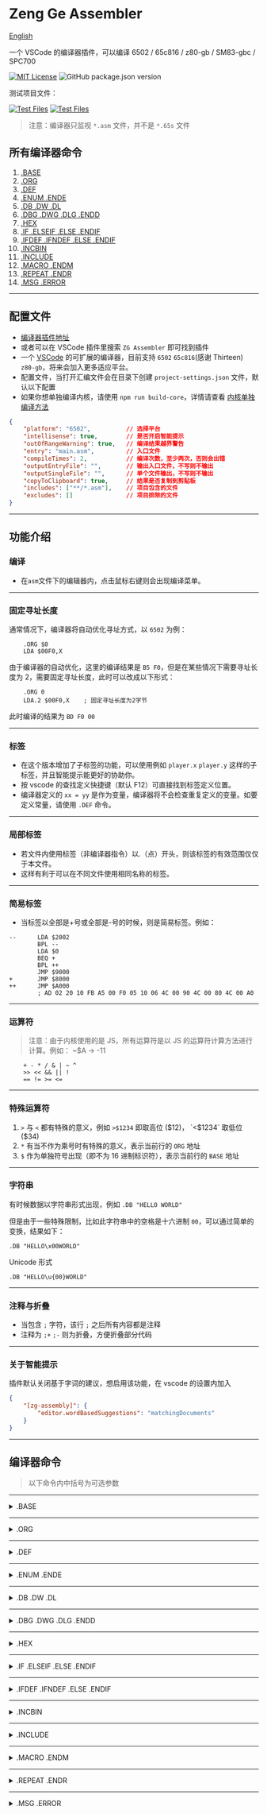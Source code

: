 # Zeng Ge Assembler

[English](./doc/README-en.md)

一个 VSCode 的编译器插件，可以编译 6502 / 65c816 / z80-gb / SM83-gbc / SPC700

[![MIT License](https://img.shields.io/badge/license-MIT-blue.svg)](LICENSE.md)
![GitHub package.json version](https://img.shields.io/github/package-json/v/zyr2288/zg-assembler)

测试项目文件：

[![Test Files](https://img.shields.io/badge/github-black?logo=github)](https://github.com/zyr2288/zg-assembler-test)
[![Test Files](https://img.shields.io/badge/gitee-red?logo=gitee)](https://gitee.com/zeng_ge/zgassembler-test)

> 注意：编译器只监视 `*.asm` 文件，并不是 `*.65s` 文件

## 所有编译器命令

1. [.BASE](#base)
2. [.ORG](#org)
3. [.DEF](#def)
4. [.ENUM .ENDE](#enum-ende)
5. [.DB .DW .DL](#db-dw-dl)
6. [.DBG .DWG .DLG .ENDD](#dbg-dwg-dlg-endd)
7. [.HEX](#hex)
8. [.IF .ELSEIF .ELSE .ENDIF](#if-elseif-else-endif)
9. [.IFDEF .IFNDEF .ELSE .ENDIF](#ifdef-ifndef-else-endif)
10. [.INCBIN](#incbin)
11. [.INCLUDE](#include)
12. [.MACRO .ENDM](#macro-endm)
13. [.REPEAT .ENDR](#repeat-endr)
14. [.MSG .ERROR](#msg-error)

---

## 配置文件

-   [编译器插件地址](https://marketplace.visualstudio.com/items?itemName=ZENG-GE.zg-assembler)
-   或者可以在 VSCode 插件里搜索 `ZG Assembler` 即可找到插件
-   一个 [VSCode](https://code.visualstudio.com/) 的可扩展的编译器，目前支持 `6502` `65c816`(感谢 Thirteen) `z80-gb`，将来会加入更多适应平台。
-   配置文件，当打开汇编文件会在目录下创建 `project-settings.json` 文件，默认以下配置
-   如果你想单独编译内核，请使用 `npm run build-core`，详情请查看 [内核单独编译方法](doc/内核单独编译方法.md)

```json
{
    "platform": "6502",          // 选择平台
    "intellisense": true,        // 是否开启智能提示
    "outOfRangeWarning": true,   // 编译结果越界警告
    "entry": "main.asm",         // 入口文件
    "compileTimes": 2,           // 编译次数，至少两次，否则会出错
    "outputEntryFile": "",       // 输出入口文件，不写则不输出
    "outputSingleFile": "",      // 单个文件输出，不写则不输出
    "copyToClipboard": true,     // 结果是否复制到剪贴板
    "includes": ["**/*.asm"],    // 项目包含的文件
    "excludes": []               // 项目排除的文件
}
```

---

## 功能介绍

### 编译

-   在`asm`文件下的编辑器内，点击鼠标右键则会出现编译菜单。

---

### 固定寻址长度

通常情况下，编译器将自动优化寻址方式，以 `6502` 为例：

```
    .ORG $0
    LDA $00F0,X
```

由于编译器的自动优化，这里的编译结果是 `B5 F0`，但是在某些情况下需要寻址长度为 2，需要固定寻址长度，此时可以改成以下形式：

```
    .ORG 0
    LDA.2 $00F0,X    ; 固定寻址长度为2字节
```

此时编译的结果为 `BD F0 00`

---

### 标签

-   在这个版本增加了子标签的功能，可以使用例如 `player.x` `player.y` 这样的子标签，并且智能提示能更好的协助你。
-   按 vscode 的查找定义快捷键（默认 F12）可直接找到标签定义位置。
-   编译器定义的 `xx = yy` 是作为变量，编译器将不会检查重复定义的变量。如要定义常量，请使用 `.DEF` 命令。

---

### 局部标签

-   若文件内使用标签（非编译器指令）以.（点）开头，则该标签的有效范围仅仅于本文件。
-   这样有利于可以在不同文件使用相同名称的标签。

---

### 简易标签

-   当标签以全部是+号或全部是-号的时候，则是简易标签。例如：

```
--      LDA $2002
        BPL --
        LDA $0
        BEQ +
        BPL ++
        JMP $9000
+       JMP $8000
++      JMP $A000
        ; AD 02 20 10 FB A5 00 F0 05 10 06 4C 00 90 4C 00 80 4C 00 A0
```

---

### 运算符

> 注意：由于内核使用的是 JS，所有运算符是以 JS 的运算符计算方法进行计算。例如： ~$A -> -11

```
    + - * / & | ~ ^
    >> << && || !
    == != >= <=
```

---

### 特殊运算符

1. `>` 与 `<` 都有特殊的意义，例如 `>$1234` 即取高位 ($12)， `<$1234` 取低位 ($34)
2. `*` 有当不作为乘号时有特殊的意义，表示当前行的 `ORG` 地址
3. `$` 作为单独符号出现（即不为 16 进制标识符），表示当前行的 `BASE` 地址

---

### 字符串

有时候数据以字符串形式出现，例如 `.DB "HELLO WORLD"`

但是由于一些特殊限制，比如此字符串中的空格是十六进制 `00`，可以通过简单的变换，结果如下：

`.DB "HELLO\x00WORLD"`

Unicode 形式

`.DB "HELLO\u{00}WORLD"`

---

### 注释与折叠

-   当包含 `;` 字符，该行 `;` 之后所有内容都是注释
-   注释为 `;+` `;-` 则为折叠，方便折叠部分代码

---

### 关于智能提示

插件默认关闭基于字词的建议，想启用该功能，在 vscode 的设置内加入

```json
{
    "[zg-assembly]": {
        "editor.wordBasedSuggestions": "matchingDocuments"
    }
}
```

---

## 编译器命令

> 以下命令内中括号为可选参数

---

<details>
<summary>.BASE</summary>

### `.BASE`

```
    .BASE 文件起始位置
```

-   设置生成文件地址，**默认为 `.BASE 0` **，这里不等同与 `.ORG`。
-   例如：若 `.BASE $10` ，则生成的文件编译内容从 `$10` 开始写入，之前的 `$F` 个地址为 `0`。

> 注意
>
> 1. 编译自上而下，一些第一次编译需要赋值的变量如果第一次编译未知则编译不成功。
> 2. 如果使用`.BASE`命令，则在`.ORG`之后，否则编译错误。

</details>

---

<details>
<summary>.ORG</summary>

### `.ORG`

```
    .ORG 编译起始位置
```

-   设置开始编译地址，例如：`.ORG $8000`，则编译将从$8000 开始。
-   也可以使用`.ORG *`，表示从当前地址开始编译。不过要知道当前地址，否则编译器报错。
-   注意：如果使用 `.BASE` 命令，则在 `.ORG` 之后，否则编译错误。

</details>

---

<details>
<summary>.DEF</summary>

### `.DEF`

```
    .DEF 标签, 表达式
```

-   定义一个常量，例如：`.DEF idefined, $12`。

> 注意：`temp = $12` 虽然也能定义，用等号可重复定义。

</details>

---

<details>
<summary>.ENUM .ENDE</summary>

### `.ENUM` `.ENDE`

```
    .ENUM 起始地址
    标签, 字节长度
    ...
    .ENDE
```

-   定义一系列连续的地址，通常用于定义一系列内存地址
-   例如：

```
   .ENUM $300
   music.counter,  1    ; 类似 .DEF music.counter,  $300
   music.addrHigh, 2    ; 类似 .DEF music.addrHigh, $301 (music.counter + 1)
   music.addrLow,  3    ; 类似 .DEF music.addrLow,  $303 (music.addrHigh + 2)
   .ENDE
```

</details>

---

<details>
<summary>.DB .DW .DL</summary>

### `.DB` `.DW` `.DL`

```
    .DB 数据1 [, 数据2, 数据3...]    ;1字节
    .DW 数据1 [, 数据2, 数据3...]    ;2字节
    .DL 数据1 [, 数据2, 数据3...]    ;4字节
```

-   一系列数据。

</details>

---

<details>
<summary>.DBG .DWG .DLG .ENDD</summary>

### `.DBG` `.DWG` `.DLG` `.ENDD`

-   数据组，用于定位数据位置。

```
    .DWG 标签

    .data1, .data2, .data3, .data1

    .ENDD

    LDA 标签:.data1     ;0
    LDA 标签:.data3     ;2
    LDA 标签:.data1:1   ;3
```

</details>

---

<details>
<summary>.HEX</summary>

### `.HEX`

```
    .HEX 16进制字符串
    .HEX 12 34567 89    ;12 34 56 07 89
```

-   一段 16 进制数据，可以用空格隔开。

> 注意：之后只能输入 16 进制数据，否则编译器会报错。

</details>

---

<details>
<summary>.IF .ELSEIF .ELSE .ENDIF</summary>

### `.IF` `.ELSEIF` `.ELSE` `.ENDIF`

-   这里是一套判断条件，根据条件是否成立是否编译相应内容。

> 注意：必须要在使用这些之前知道参数的信息，否则编译报错

```
    .IF a == 5
     .....
    .ELSEIF b >= 5
     .....
    .ELSEIF c != 3
     .....
    .ELSE
     .....
    .ENDIF
```

</details>

---

<details>
<summary>.IFDEF .IFNDEF .ELSE .ENDIF</summary>

### `.IFDEF` `.IFNDEF` `.ELSE` `.ENDIF`

```
    .IFDEF 标签或自定义函数
     .....
    .ELSE
     .....
    .ENDIF
```

-   这里是一套判断条件，根据条件是否成立是否编译相应内容。
-   用法同 `.IF` 的命令类似，后面可以用 `.ELSE` `.ENDIF`
-   这里是判断变量或自定义函数是否存在，`.IFDEF`为判断变量或自定义函数存在，`.IFNDEF`为判断变量或自定义函数不存在。

> 注：必须要在使用这些之前知道参数的信息，否则编译报错

</details>

---

<details>
<summary>.INCBIN</summary>

### `.INCBIN`

```
    .INCBIN 文件相对路径[, 读取文件起始位置, 读取长度]
```

-   可以读取引用文件的二进制内容，后面双引号内请填写本文件的相对路径。

例如:

```
    .INCBIN "文件夹\文件.bin", 0, 100
```

</details>

---

<details>
<summary>.INCLUDE</summary>

### `.INCLUDE`

```
    .INCLUDE 文件相对路径
```

-   可以引用文件，后面双引号内请填写本文件的相对路径。
-   如果引用文件内也有引用文件，请相对于主编译文件路径填写。

例如：

```
    .INCLUDE "文件夹\文件.asm"。
```

</details>

---

<details>
<summary>.MACRO .ENDM</summary>

### `.MACRO` `.ENDM`

```
    .MACRO 自定义函数名称[, 参数1, 参数2...]
     .....
    .ENDM
```

> 注意：用这里的指令可以自定义函数，所要使用的函数要在编译之前定义好，否则编译器会报错。

> 注意：所有自定义函数内的 **标签** 属于 **局部变量**，请勿在函数外部使用。

> 注意：所有自定义函数内定义的 **变量** 均为 **全局变量**。

实例 1：

```
    .MACRO TXY
    TXA
    TAY
    .ENDM

    TXY
```

-   编译之后结果为：`8A A8`

实例 2：

```
    .MACRO test, a, b
    .IF 3 == a
    LDA 3
    .ELSEIF 4 == a
    LDX 4
    .ELSEIF 5 == a && 5 == b
    LDY 5
    .ELSE
    LDA 6
    STA 6
    .ENDIF
    .ENDM

    test 3,3
    test 4,3
    test 5,4
    test 5,5
```

-   编译之后结果为：`A5 03 A6 04 A5 06 85 06 A4 05`

</details>

---

<details>
<summary>.REPEAT .ENDR</summary>

### `.REPEAT` `.ENDR`

```
    .REPEAT 重复次数
     .....
    .ENDR
```

-   可以重复某个指令多次，在 `.REPEAT` 后输入表达式即可。

> 注意：每个 `.REPEAT` 和 `.ENDR` 必须成对出现，可以嵌套。

```
    .REPEAT 2
    NOP
    .REPEAT 3
    ASL
    .ENDR
    .ENDR
```

-   对应编译的结果相当于：`NOP ASL ASL ASL NOP ASL ASL ASL`

</details>

---

<details>
<summary>.MSG .ERROR</summary>

### `.MSG` `.ERROR`

```
    .MSG 输出信息[, 参数1, 参数2...]
    .ERROR 输出信息[, 参数1, 参数2...]
```

-   MSG 为可输出一条信息
-   ERROR 为输出一条信息并停止编译

```
    .ORG $8000

    .DEF test1, 10
    .DEF test2, 11

    .MSG "测试案例 {0}, ${1}, @{0}", test1, test2

    .IF test1 == 10
        .ERROR "这里的 test1: {0}", test1
    .ENDIF
```

-   这里输出的信息是：

> 测试案例 10, $B, @0000 1010
>
> 这里的 test1: 10

</details>
